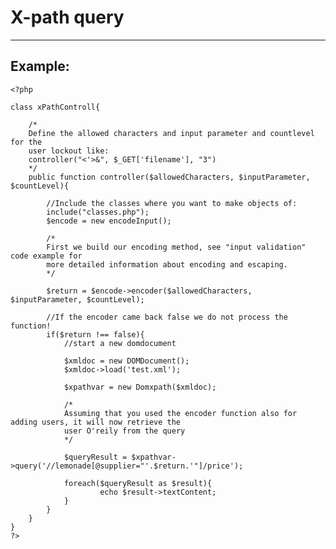 # X-path query
-------

## Example:

	
    <?php

	class xPathControll{ 	

		/*
		Define the allowed characters and input parameter and countlevel for the
		user lockout like:
		controller("<'>&", $_GET['filename'], "3")
		*/
		public function controller($allowedCharacters, $inputParameter, $countLevel){

			//Include the classes where you want to make objects of:		
			include("classes.php");
			$encode = new encodeInput();

			/*
			First we build our encoding method, see "input validation" code example for
			more detailed information about encoding and escaping.
			*/

			$return = $encode->encoder($allowedCharacters, $inputParameter, $countLevel);

			//If the encoder came back false we do not process the function!
			if($return !== false){
				//start a new domdocument

				$xmldoc = new DOMDocument();
				$xmldoc->load('test.xml');

				$xpathvar = new Domxpath($xmldoc);

				/*
				Assuming that you used the encoder function also for adding users, it will now retrieve the
				user O'reily from the query
				*/

				$queryResult = $xpathvar->query('//lemonade[@supplier="'.$return.'"]/price');

				foreach($queryResult as $result){
						echo $result->textContent;
				}
			}
		}
	}
    ?>
